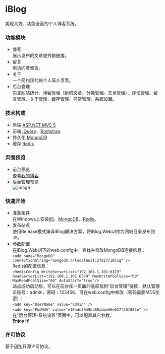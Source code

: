 # iBlog
美观大方、功能全面的个人博客系统。

### 功能模块
* 博客  
展示发布的文章或外部链接。  
* 留言  
供访问者留言。
* 关于  
一个简约现代的个人简介页面。
* 后台管理  
包含网站统计、博客管理（新的文章、分类管理、文章管理）、评论管理、留言管理、关于管理、缓存管理、异常管理、系统设置。

### 技术构成
* 后端 [ASP.NET MVC 5](http://www.asp.net/mvc)
* 前端 [jQuery](http://jquery.com/)、[Bootstrap](http://getbootstrap.com/)
* 持久化 [MongoDB](https://www.mongodb.org/)
* 缓存 [Redis](http://redis.io/)

### 页面预览
* 前台预览  
查看[我的博客](http://www.skysun.name)
* 后台管理预览  
![image](https://raw.githubusercontent.com/eshengsky/iBlog/master/iBlog.WebUI/Content/Img/newarticle.png)

### 快速开始
* 准备条件  
在Windows上安装[IIS](http://www.iis.net/)、[MongoDB](https://www.mongodb.org/)、[Redis](https://github.com/MSOpenTech/redis/releases)。
* 发布站点  
使用Release模式编译iBlog解决方案，将iBlog.WebUI作为网站目录发布到IIS。
* 参数配置  
在iBlog.WebUI下的web.config中，查找并修改MongoDB连接信息：  
`<add name="MongoDB" connectionString="mongodb://localhost:27017/iBlog" />`  
Redis的配置信息：  
`<RedisConfig WriteServerList="192.168.1.101:6379" ReadServerList="192.168.1.101:6379" MaxWritePoolSize="60" MaxReadPoolSize="60" AutoStart="true"/>`  
站点成功启动后，可以在前台任一页面的底部找到"后台管理"链接，默认管理员账号：admin，密码：123456，可在web.config中修改（密码需要MD5加密）：   
`<add key="UserName" value="admin" />`    
`<add key="PwdMd5" value="e10adc3949ba59abbe56e057f20f883e" />`  
在"后台管理-系统设置"页面中，可以配置其它参数。  
**Enjoy it!**
 

### 许可协议
基于[GPL](https://github.com/eshengsky/iBlog/blob/master/LICENSE)开源许可协议。

